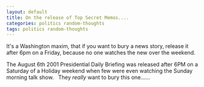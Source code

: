 ```yaml
---
layout: default
title: On the release of Top Secret Memos....
categories: politics random-thoughts
tags: politics random-thoughts
---
```


  <p>It's a Washington maxim, that if you want to bury a news story, release it after 6pm on a Friday, because no one watches the new over the weekend.  </p>
  <p>The August 6th 2001 Presidential Daily Briefing was released after 6PM on a Saturday of a Holiday weekend when few were even watching the Sunday morning talk show.   They <em>really</em> want to bury this one......</p>
  <p> </p>
  <p> </p>